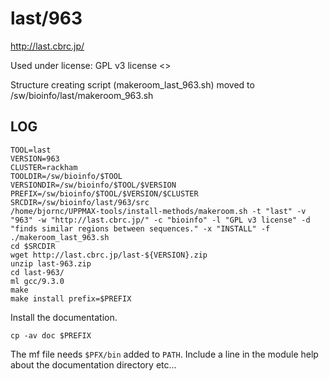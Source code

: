 last/963
========================

<http://last.cbrc.jp/>

Used under license:
GPL v3 license
<>

Structure creating script (makeroom_last_963.sh) moved to /sw/bioinfo/last/makeroom_963.sh

LOG
---

    TOOL=last
    VERSION=963
    CLUSTER=rackham
    TOOLDIR=/sw/bioinfo/$TOOL
    VERSIONDIR=/sw/bioinfo/$TOOL/$VERSION
    PREFIX=/sw/bioinfo/$TOOL/$VERSION/$CLUSTER
    SRCDIR=/sw/bioinfo/last/963/src
    /home/bjornc/UPPMAX-tools/install-methods/makeroom.sh -t "last" -v "963" -w "http://last.cbrc.jp/" -c "bioinfo" -l "GPL v3 license" -d "finds similar regions between sequences." -x "INSTALL" -f
    ./makeroom_last_963.sh
    cd $SRCDIR 
    wget http://last.cbrc.jp/last-${VERSION}.zip
    unzip last-963.zip
    cd last-963/
    ml gcc/9.3.0
    make
    make install prefix=$PREFIX

Install the documentation.

    cp -av doc $PREFIX

The mf file needs `$PFX/bin` added to `PATH`.  Include a line in the module
help about the documentation directory etc...

